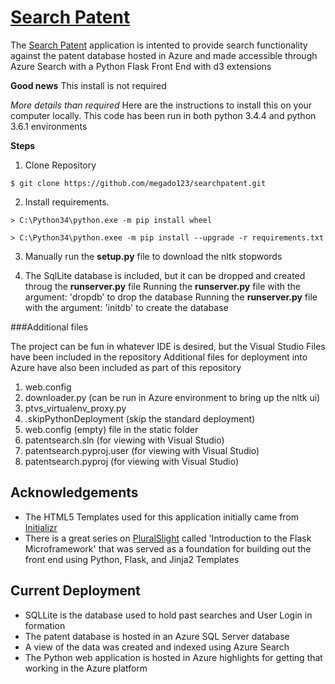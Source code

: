 # [Search Patent](http://searchpatent.azurewebsites.net)
The [Search Patent](http://searchpatent.azurewebsites.net) application is intented to provide search functionality against the patent database hosted in Azure and made accessible through Azure Search with a Python Flask Front End with d3 extensions

**Good news** This install is not required

*More details than required* 
Here are the instructions to install this on your computer locally.  This code has been run in both python 3.4.4 and python 3.6.1 environments

**Steps**

1.  Clone Repository

 `$ git clone https://github.com/megado123/searchpatent.git`

 2.  Install requirements.

 `> C:\Python34\python.exe -m pip install wheel`

`> C:\Python34\python.exee -m pip install --upgrade -r requirements.txt`

3.  Manually run the **setup.py** file to download the nltk stopwords 

4.  The SqlLite database is included, but it can be dropped and created throug the **runserver.py** file
Running the **runserver.py** file with the argument: 'dropdb' to drop the database
Running the **runserver.py** file with the argument: 'initdb' to create the database

###Additional files

The project can be fun in whatever IDE is desired, but the Visual Studio Files have been included in the repository
Additional files for deployment into Azure have also been included as part of this repository
1.  web.config
2.  downloader.py (can be run in Azure environment to bring up the nltk ui)
3.  ptvs_virtualenv_proxy.py
4. .skipPythonDeployment (skip the standard deployment)
5. web.config (empty) file in the static folder
6. patentsearch.sln (for viewing with Visual Studio)
7. patentsearch.pyproj.user (for viewing with Visual Studio)
8. patentsearch.pyproj (for viewing with Visual Studio)


## Acknowledgements
* The HTML5 Templates used for this application initially came from [Initializr](http://www.initializr.com/)
* There is a great series on [PluralSlight](http://www.pluralsight.com) called 'Introduction to the Flask Microframework' that was served as a foundation
for building out the front end using Python, Flask, and Jinja2 Templates

## Current Deployment
* SQLLite is the database used to hold past searches and User Login in formation
* The patent database is hosted in an Azure SQL Server database 
* A view of the data was created and indexed using Azure Search
* The Python web application is hosted in Azure highlights for getting that working in the Azure platform


